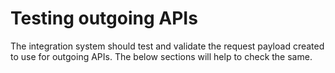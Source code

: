 # Testing outgoing APIs

The integration system should test and validate the request payload created to use for outgoing APIs. The below sections will help to check the same.
